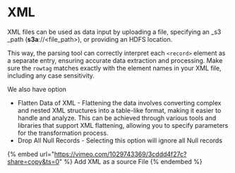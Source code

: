 # XML

XML files can be used as data input by uploading a file, specifying an \_s3 \_path (**s3a**://\<file\_path>), or providing an HDFS location.

This way, the parsing tool can correctly interpret each `<record>` element as a separate entry, ensuring accurate data extraction and processing. Make sure the `rowtag` matches exactly with the element names in your XML file, including any case sensitivity.

We also have option&#x20;

* Flatten Data of XML  - Flattening the data involves converting complex and nested XML structures into a table-like format, making it easier to handle and analyze. This can be achieved through various tools and libraries that support XML flattening, allowing you to specify parameters for the transformation process.
* Drop All Null Records - Selecting this option will ignore all Null records

{% embed url="https://vimeo.com/1029743369/3cddd4f27c?share=copy&ts=0" %}
Add XML as a source File
{% endembed %}
